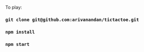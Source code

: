 To play:
### `git clone git@github.com:arivanandan/tictactoe.git`
### `npm install`
### `npm start`
